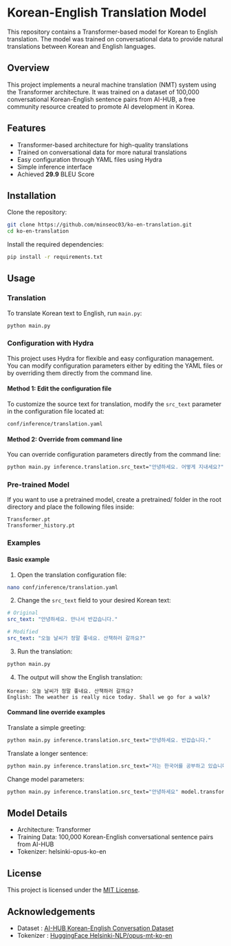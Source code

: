 # Korean-English Translation Model

This repository contains a Transformer-based model for Korean to English translation. The model was trained on conversational data to provide natural translations between Korean and English languages.

## Overview

This project implements a neural machine translation (NMT) system using the Transformer architecture. It was trained on a dataset of 100,000 conversational Korean-English sentence pairs from AI-HUB, a free community resource created to promote AI development in Korea.

## Features

- Transformer-based architecture for high-quality translations
- Trained on conversational data for more natural translations
- Easy configuration through YAML files using Hydra
- Simple inference interface
- Achieved **29.9** BLEU Score

## Installation

Clone the repository:

```bash
git clone https://github.com/minseoc03/ko-en-translation.git
cd ko-en-translation
```

Install the required dependencies:

```bash
pip install -r requirements.txt
```

## Usage

### Translation

To translate Korean text to English, run `main.py`:

```bash
python main.py
```

### Configuration with Hydra

This project uses Hydra for flexible and easy configuration management. You can modify configuration parameters either by editing the YAML files or by overriding them directly from the command line.

#### Method 1: Edit the configuration file

To customize the source text for translation, modify the `src_text` parameter in the configuration file located at:

```
conf/inference/translation.yaml
```

#### Method 2: Override from command line

You can override configuration parameters directly from the command line:

```bash
python main.py inference.translation.src_text="안녕하세요. 어떻게 지내세요?"
```

### Pre-trained Model
If you want to use a pretrained model, create a pretrained/ folder in the root directory and place the following files inside:
```
Transformer.pt
Transformer_history.pt
```

### Examples

#### Basic example

1. Open the translation configuration file:

```bash
nano conf/inference/translation.yaml
```

2. Change the `src_text` field to your desired Korean text:

```yaml
# Original
src_text: "안녕하세요. 만나서 반갑습니다."

# Modified
src_text: "오늘 날씨가 정말 좋네요. 산책하러 갈까요?"
```

3. Run the translation:

```bash
python main.py
```

4. The output will show the English translation:

```
Korean: 오늘 날씨가 정말 좋네요. 산책하러 갈까요?
English: The weather is really nice today. Shall we go for a walk?
```

#### Command line override examples

Translate a simple greeting:
```bash
python main.py inference.translation.src_text="안녕하세요. 반갑습니다."
```

Translate a longer sentence:
```bash
python main.py inference.translation.src_text="저는 한국어를 공부하고 있습니다. 이 번역기가 도움이 될 것 같아요."
```

Change model parameters:
```bash
python main.py inference.translation.src_text="안녕하세요" model.transformer.n_layers=6 trainer.default.epoch=100
```

## Model Details

- Architecture: Transformer
- Training Data: 100,000 Korean-English conversational sentence pairs from AI-HUB
- Tokenizer: helsinki-opus-ko-en

## License

This project is licensed under the [MIT License](LICENSE).

## Acknowledgements

- Dataset : [AI-HUB Korean-English Conversation Dataset](https://aihub.or.kr/aihubdata/data/view.do?currMenu=115&topMenu=100&aihubDataSe=realm&dataSetSn=126)
- Tokenizer : [HuggingFace Helsinki-NLP/opus-mt-ko-en](https://huggingface.co/Helsinki-NLP/opus-mt-ko-en)
